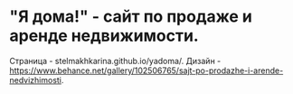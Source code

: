 # "Я дома!" - сайт по продаже и аренде недвижимости.
Страница - stelmakhkarina.github.io/yadoma/.
Дизайн - https://www.behance.net/gallery/102506765/sajt-po-prodazhe-i-arende-nedvizhimosti.
